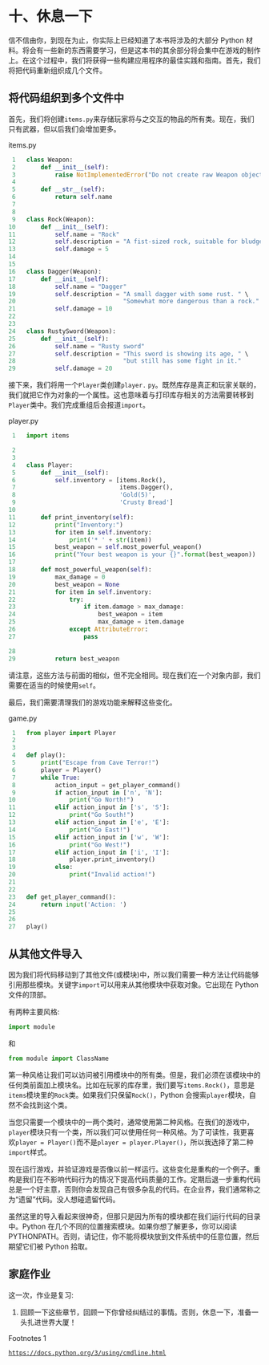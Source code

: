# 十、休息一下

信不信由你，到现在为止，你实际上已经知道了本书将涉及的大部分 Python 材料。将会有一些新的东西需要学习，但是这本书的其余部分将会集中在游戏的制作上。在这个过程中，我们将获得一些构建应用程序的最佳实践和指南。首先，我们将把代码重新组织成几个文件。

## 将代码组织到多个文件中

首先，我们将创建`items.py`来存储玩家将与之交互的物品的所有类。现在，我们只有武器，但以后我们会增加更多。

items.py

```py
 1   class Weapon:
 2       def __init__(self):
 3           raise NotImplementedError("Do not create raw Weapon objects.")
 4
 5       def __str__(self):
 6           return self.name
 7
 8
 9   class Rock(Weapon):
10       def __init__(self):
11           self.name = "Rock"
12           self.description = "A fist-sized rock, suitable for bludgeoning."
13           self.damage = 5
14
15
16   class Dagger(Weapon):
17       def __init__(self):
18           self.name = "Dagger"
19           self.description = "A small dagger with some rust. " \
20                              "Somewhat more dangerous than a rock."
21           self.damage = 10
22
23
24   class RustySword(Weapon):
25       def __init__(self):
26           self.name = "Rusty sword"
27           self.description = "This sword is showing its age, " \
28                              "but still has some fight in it."
29           self.damage = 20

```

接下来，我们将用一个`Player`类创建`player.` `py`。既然库存是真正和玩家关联的，我们就把它作为对象的一个属性。这也意味着与打印库存相关的方法需要转移到`Player`类中。我们完成重组后会报道`import`。

player.py

```py
 1   import items

 2
 3
 4   class Player:
 5       def __init__(self):
 6           self.inventory = [items.Rock(),
 7                             items.Dagger(),
 8                             'Gold(5)',
 9                             'Crusty Bread']
10
11       def print_inventory(self):
12           print("Inventory:")
13           for item in self.inventory:
14               print('* ' + str(item))
15           best_weapon = self.most_powerful_weapon()
16           print("Your best weapon is your {}".format(best_weapon))
17
18       def most_powerful_weapon(self):
19           max_damage = 0
20           best_weapon = None
21           for item in self.inventory:
22               try:
23                   if item.damage > max_damage:
24                       best_weapon = item
25                       max_damage = item.damage
26               except AttributeError:
27                   pass

28
29           return best_weapon

```

请注意，这些方法与前面的相似，但不完全相同。现在我们在一个对象内部，我们需要在适当的时候使用`self`。

最后，我们需要清理我们的游戏功能来解释这些变化。

game.py

```py
 1   from player import Player
 2
 3
 4   def play():
 5       print("Escape from Cave Terror!")
 6       player = Player()
 7       while True:
 8           action_input = get_player_command()
 9           if action_input in ['n', 'N']:
10               print("Go North!")
11           elif action_input in ['s', 'S']:
12               print("Go South!")
13           elif action_input in ['e', 'E']:
14               print("Go East!")
15           elif action_input in ['w', 'W']:
16               print("Go West!")
17           elif action_input in ['i', 'I']:
18               player.print_inventory()
19           else:
20               print("Invalid action!")
21
22
23   def get_player_command():
24       return input('Action: ')
25
26
27   play()

```

## 从其他文件导入

因为我们将代码移动到了其他文件(或模块)中，所以我们需要一种方法让代码能够引用那些模块。关键字`import`可以用来从其他模块中获取对象。它出现在 Python 文件的顶部。

有两种主要风格:

```py
import module

```

和

```py
from module import ClassName

```

第一种风格让我们可以访问被引用模块中的所有类。但是，我们必须在该模块中的任何类前面加上模块名。比如在玩家的库存里，我们要写`items.Rock()`，意思是`items`模块里的`Rock`类。如果我们只保留`Rock()`，Python 会搜索`player`模块，自然不会找到这个类。

当您只需要一个模块中的一两个类时，通常使用第二种风格。在我们的游戏中，`player`模块只有一个类，所以我们可以使用任何一种风格。为了可读性，我更喜欢`player = Player()`而不是`player = player.Player()`，所以我选择了第二种`import`样式。

现在运行游戏，并验证游戏是否像以前一样运行。这些变化是重构的一个例子。重构是我们在不影响代码行为的情况下提高代码质量的工作。定期后退一步重构代码总是一个好主意，否则你会发现自己有很多杂乱的代码。在企业界，我们通常称之为“遗留”代码。没人想碰遗留代码。

虽然这里的导入看起来很神奇，但那只是因为所有的模块都在我们运行代码的目录中。Python 在几个不同的位置搜索模块。如果你想了解更多，你可以阅读 PYTHONPATH。否则，请记住，你不能将模块放到文件系统中的任意位置，然后期望它们被 Python 拾取。

## 家庭作业

这一次，作业是复习:

1.  回顾一下这些章节，回顾一下你曾经纠结过的事情。否则，休息一下，准备一头扎进世界大厦！

Footnotes 1

[`https://docs.python.org/3/using/cmdline.html`](https://docs.python.org/3/using/cmdline.html)